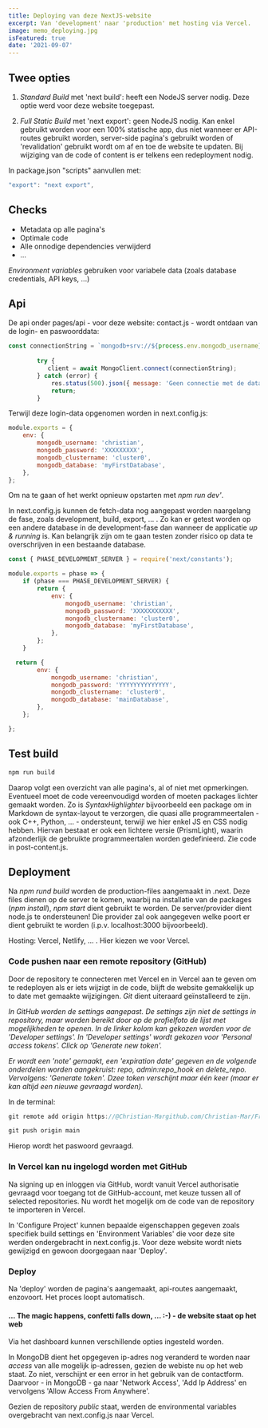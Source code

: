 ```yaml
---
title: Deploying van deze NextJS-website 
excerpt: Van 'development' naar 'production' met hosting via Vercel.
image: memo_deploying.jpg
isFeatured: true
date: '2021-09-07'
---
```

## Twee opties

1. *Standard Build* met 'next build': heeft een NodeJS server nodig. Deze optie werd voor deze website toegepast.

2. *Full Static Build* met 'next export': geen NodeJS nodig. Kan enkel gebruikt worden voor een 100% statische app, dus niet wanneer er API-routes gebruikt worden, server-side pagina's gebruikt worden of 'revalidation' gebruikt wordt om af en toe de website te updaten. Bij wijziging van de code of content is er telkens een redeployment nodig. 

In package.json "scripts" aanvullen met:
```js
"export": "next export",
```

## Checks

- Metadata op alle pagina's
- Optimale code
- Alle onnodige dependencies verwijderd
- ... 

*Environment variables* gebruiken voor variabele data (zoals database credentials, API keys, ...)

## Api

De api onder pages/api - voor deze website: contact.js - wordt ontdaan van de login- en paswoorddata: 
```js
const connectionString = `mongodb+srv://${process.env.mongodb_username}:${process.env.mongodb_password}@${process.env.mongodb_clustername}.1y5ew.mongodb.net/${process.env.mongodb_database}?retryWrites=true&w=majority`;
		
		try {
		   client = await MongoClient.connect(connectionString);
		} catch (error) {
			res.status(500).json({ message: 'Geen connectie met de database.' });
			return;
		}
```
Terwijl deze login-data opgenomen worden in next.config.js:

```js
module.exports = {
	env: {
		mongodb_username: 'christian',
		mongodb_password: 'XXXXXXXXX',
		mongodb_clustername: 'cluster0',
		mongodb_database: 'myFirstDatabase',
	},
};
```

Om na te gaan of het werkt opnieuw opstarten met *npm run dev'*.

In next.config.js kunnen de fetch-data nog aangepast worden naargelang de fase, zoals development, build, export, ... . Zo kan er getest worden op een andere database in de development-fase dan wanneer de applicatie *up & running* is. Kan belangrijk zijn om te gaan testen zonder risico op data te overschrijven in een bestaande database. 

```js
const { PHASE_DEVELOPMENT_SERVER } = require('next/constants');

module.exports = phase => {
	if (phase === PHASE_DEVELOPMENT_SERVER) {
		return {
			env: {
				mongodb_username: 'christian',
				mongodb_password: 'XXXXXXXXXXX',
				mongodb_clustername: 'cluster0',
				mongodb_database: 'myFirstDatabase',
			},
		};
	}

  return {
		env: {
			mongodb_username: 'christian',
			mongodb_password: 'YYYYYYYYYYYYYY',
			mongodb_clustername: 'cluster0',
			mongodb_database: 'mainDatabase',
		},
	};

};
```
## Test build

```js
npm run build
```

Daarop volgt een overzicht van alle pagina's, al of niet met opmerkingen. Eventueel moet de code vereenvoudigd worden of moeten packages lichter gemaakt worden. Zo is *SyntaxHighlighter* bijvoorbeeld een package om in Markdown de syntax-layout te verzorgen, die quasi alle programmeertalen - ook C++, Python, ... - ondersteunt, terwijl we hier enkel JS en CSS nodig hebben. Hiervan bestaat er ook een lichtere versie (PrismLight), waarin afzonderlijk de gebruikte programmeertalen worden gedefinieerd. Zie code in post-content.js.  

## Deployment

Na *npm rund build* worden de production-files aangemaakt in .next. Deze files dienen op de server te komen, waarbij na installatie van de packages (*npm install*), *npm start* dient gebruikt te worden. De server/provider dient node.js te ondersteunen! Die provider zal ook aangegeven welke poort er dient gebruikt te worden (i.p.v. localhost:3000 bijvoorbeeld). 

Hosting: Vercel, Netlify, ... . Hier kiezen we voor Vercel. 

### Code pushen naar een remote repository (GitHub)

Door de repository te connecteren met Vercel en in Vercel aan te geven om te redeployen als er iets wijzigt in de code, blijft de website gemakkelijk up to date met gemaakte wijzigingen. *Git* dient uiteraard geïnstalleerd te zijn. 

*In GitHub worden de settings aangepast. De settings zijn niet de settings in repository, maar worden bereikt door op de profielfoto de lijst met mogelijkheden te openen. In de linker kolom kan gekozen worden voor de 'Developer settings'. In 'Developer settings' wordt gekozen voor 'Personal access tokens'. Click op 'Generate new token'.* 

*Er wordt een 'note' gemaakt, een 'expiration date' gegeven en de volgende onderdelen worden aangekruist: repo, admin:repo_hook en delete_repo. Vervolgens: 'Generate token'. Dzee token verschijnt maar één keer (maar er kan altijd een nieuwe gevraagd worden).*

In de terminal: 

```js
git remote add origin https://@Christian-Margithub.com/Christian-Mar/Frontend.git
```

```js
git push origin main 
```

Hierop wordt het paswoord gevraagd. 

### In Vercel kan nu ingelogd worden met GitHub

Na signing up en inloggen via GitHub, wordt vanuit Vercel authorisatie gevraagd voor toegang tot de GitHub-account, met keuze tussen all of selected repositories. Nu wordt het mogelijk om de code van de repository te importeren in Vercel. 

In 'Configure Project' kunnen bepaalde eigenschappen gegeven zoals specifiek build settings en 'Environment Variables' die voor deze site werden ondergebracht in next.config.js. Voor deze website wordt niets gewijzigd en gewoon doorgegaan naar 'Deploy'.

### Deploy

Na 'deploy' worden de pagina's aangemaakt, api-routes aangemaakt, enzovoort. Het proces loopt automatisch. 

#### ... The magic happens, confetti falls down, ... :-) - de website staat op het web

Via het dashboard kunnen verschillende opties ingesteld worden. 

In MongoDB dient het opgegeven ip-adres nog veranderd te worden naar *access* van alle mogelijk ip-adressen, gezien de webiste nu op het web staat. Zo niet, verschijnt er een error in het gebruik van de contactform. Daarvoor - in MongoDB - ga naar 'Network Access', 'Add Ip Address' en vervolgens 'Allow Access From Anywhere'.

Gezien de repository *public* staat, werden de environmental variables overgebracht van next.config.js naar Vercel. 